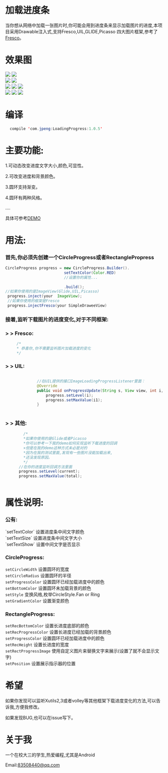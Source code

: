 # 加载进度条
 当你想从网络中加载一张图片时,你可能会用到进度条来显示加载图片的进度,本项目采用Drawable注入式,支持Fresco,UIL,GLIDE,Picasso
  四大图片框架,参考了[Fresco](https://github.com/facebook/fresco)。
# 效果图
  ![](https://github.com/peng8350/LoadingProgress/blob/origin/art/view1.gif)  ![](https://github.com/peng8350/LoadingProgress/blob/origin/art/view2.gif)  
      ![](https://github.com/peng8350/LoadingProgress/blob/origin/art/show2.gif) </t> 
          ![](https://github.com/peng8350/LoadingProgress/blob/origin/art/show3.gif) <br>
      ![](https://github.com/peng8350/LoadingProgress/blob/origin/art/show4.gif) </t> 
        ![](https://github.com/peng8350/LoadingProgress/blob/origin/art/show5.gif) </t> 
          ![](https://github.com/peng8350/LoadingProgress/blob/origin/art/show6.gif) <br>
      ![](https://github.com/peng8350/LoadingProgress/blob/origin/art/show7.gif) </t> 
        ![](https://github.com/peng8350/LoadingProgress/blob/origin/art/show8.gif) </t> 
          ![](https://github.com/peng8350/LoadingProgress/blob/origin/art/show9.gif) <br>
   
# 编译
  ```Java
    compile 'com.jpeng:LoadingProgress:1.0.5'
  ```
  
# 主要功能:
  1.可动态改变进度文字大小,颜色,可显性。
  
  2.可改变进度和背景颜色。
  
  3.圆环支持渐变。
  
  4.圆环有两种风格。
  
  ....
  
  具体可参考[DEMO](https://github.com/peng8350/LoadingProgress/tree/origin/Demo)
  
# 用法:

  <h3>首先,你必须先创建一个CircleProgress或者RectanglePropress </h3>
    
  ```Java
  CircleProgress progress = new CircleProgress.Builder().
                            setTextColor(Color.RED)
                            //设置你的属性...
                            
                            .build();
  //如果你使用的是ImageView(Glide,UIL,Picasso)
   progress.inject(your  ImageView);
   //如果你使用的框架是Fresco
   progress.injectFresco(your SimpleDraweeView)
  ```

  <h3>接着,监听下载图片的进度变化,对于不同框架: </h3>
  
  <h3> > > Fresco: </h3>
  
  ```Java
       /*
       * 恭喜你,你不需要监听图片加载进度的变化
       */
  ```

  <h3> > > UIL: </h3>
  
  ```Java
               
                //在UIL提供的接口ImageLoadingProgressListener里面：
				@Override
				public void onProgressUpdate(String s, View view, int i, int i1) {
					progress.setLevel(i);
                    progress.setMaxValue(i1);
				}
       
  ```
  
  <h3> > >  其他: </h3>
  
  ```Java
          /*
          *如果你使用的是Glide或者Picasso 
          *你可以参考一下我的demo如何实现监听下载进度的回调
          ×但是在我的demo这种方式未必是对的
          *因为在我的测试里面,发现有一些图片没能加载出来,
          *还没发现原因。
          */
        //在你的进度监听回调方法里面
        progress.setLevel(current);
        progress.setMaxValue(total);
       
  ```
 
# 属性说明:

 <h3> 公有: </h3>
  `setTextColor` 设置进度条中间文字颜色<br>
  `setTextSize`  设置进度条中间文字大小<br>
  `setTextShow`  设置中间文字是否显示<br>
  
  <h3>CircleProgress:</h3>
   
  `setCircleWidth`   设置圆环的宽度<br>
  `setCircleRadius`  设置圆环的半径<br>
  `setProgressColor` 设置圆环已经加载进度中的颜色<br>
  `setBottomColor`   设置圆环未加载背景的颜色<br>
  `setStyle`         变换风格,枚举CircleStyle.Fan or Ring<br>
  `setGradientColor` 设置渐变颜色
  
  <h3>RectangleProgress:</h3>
   
  `setRecBottomColor`   设置长进度底部的颜色<br>
  `setRecProgressColor`  设置长进度已经加载的背景颜色<br>
  `setProgressColor` 设置圆环已经加载进度中的颜色<br>
  `setRecHeight`   设置长进度的宽度<br>
  `setRectProgressImage`  使用自定义图片来替换文字来展示(设置了就不会显示文字)<br>
  `setPosition` 设置展示指示器的位置
  
# 希望
  
  如果你发现可以监听Xutils2,3或者volley等其他框架下载进度变化的方法,可以告诉我,方便我修改。
  
  如果发现BUG,也可以在issue写下。
  
# 关于我

  一个在校大三的学生,热爱编程,尤其是Android
  
  Email:83508440@qq.com

  
